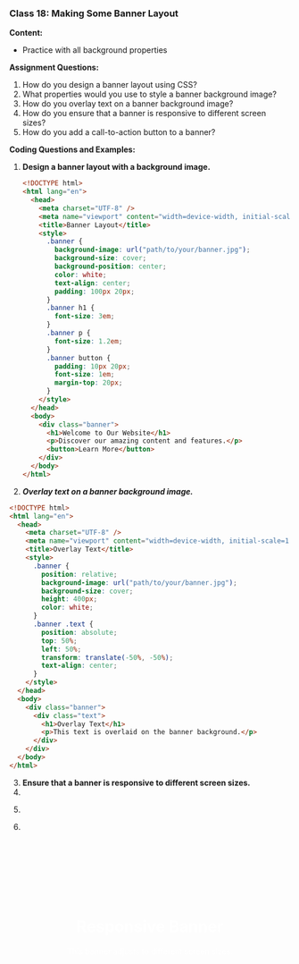### Class 18: Making Some Banner Layout

**Content:**

- Practice with all background properties

**Assignment Questions:**

1. How do you design a banner layout using CSS?
2. What properties would you use to style a banner background image?
3. How do you overlay text on a banner background image?
4. How do you ensure that a banner is responsive to different screen sizes?
5. How do you add a call-to-action button to a banner?

**Coding Questions and Examples:**

1. **Design a banner layout with a background image.**

   ```html
   <!DOCTYPE html>
   <html lang="en">
     <head>
       <meta charset="UTF-8" />
       <meta name="viewport" content="width=device-width, initial-scale=1.0" />
       <title>Banner Layout</title>
       <style>
         .banner {
           background-image: url("path/to/your/banner.jpg");
           background-size: cover;
           background-position: center;
           color: white;
           text-align: center;
           padding: 100px 20px;
         }
         .banner h1 {
           font-size: 3em;
         }
         .banner p {
           font-size: 1.2em;
         }
         .banner button {
           padding: 10px 20px;
           font-size: 1em;
           margin-top: 20px;
         }
       </style>
     </head>
     <body>
       <div class="banner">
         <h1>Welcome to Our Website</h1>
         <p>Discover our amazing content and features.</p>
         <button>Learn More</button>
       </div>
     </body>
   </html>
   ```

2. **_Overlay text on a banner background image._**

```html
<!DOCTYPE html>
<html lang="en">
  <head>
    <meta charset="UTF-8" />
    <meta name="viewport" content="width=device-width, initial-scale=1.0" />
    <title>Overlay Text</title>
    <style>
      .banner {
        position: relative;
        background-image: url("path/to/your/banner.jpg");
        background-size: cover;
        height: 400px;
        color: white;
      }
      .banner .text {
        position: absolute;
        top: 50%;
        left: 50%;
        transform: translate(-50%, -50%);
        text-align: center;
      }
    </style>
  </head>
  <body>
    <div class="banner">
      <div class="text">
        <h1>Overlay Text</h1>
        <p>This text is overlaid on the banner background.</p>
      </div>
    </div>
  </body>
</html>
```

3. **Ensure that a banner is responsive to different screen sizes.**
1.
1. ```html

   ```
1. <!DOCTYPE html>
<html lang="en">
<head>
    <meta charset="UTF-8">
    <meta name="viewport" content="width=device-width, initial-scale=1.0">
    <title>Responsive Banner</title>
    <style>
        .banner {
            background-image: url('path/to/your/banner.jpg');
            background-size: cover;
            background-position: center;
            color: white;
            text-align: center;
            padding: 100px 20px;
            height: 50vh;
        }
        @media (max-width: 600px) {
            .banner {
                padding: 50px 10px;
            }
            .banner h1 {
                font-size: 2em;
            }
            .banner p {
                font-size: 1em;
            }
        }
    </style>
</head>
<body>
    <div class="banner">
        <h1>Responsive Banner</h1>
        <p>This banner adjusts to different screen sizes.</p>
    </div>
</body>
</html>

```

```
